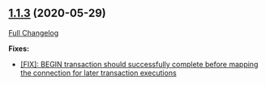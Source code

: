 ## [1.1.3](https://ugate.github.io/sqler-postgres/tree/v1.1.3) (2020-05-29)
[Full Changelog](https://ugate.github.io/sqler-postgres/compare/v1.1.2...v1.1.3)


__Fixes:__
* [[FIX]: BEGIN transaction should successfully complete before mapping the connection for later transaction executions](https://ugate.github.io/sqler-postgres/commit/0294512d6b55b63db9fad2507ceeb77ebf25c5f7)
